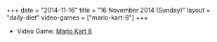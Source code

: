 +++
date = "2014-11-16"
title = "16 November 2014 (Sunday)"
layout = "daily-diet"
video-games = ["mario-kart-8"]
+++


* Video Game: [Mario Kart 8](/video-games/mario-kart-8)